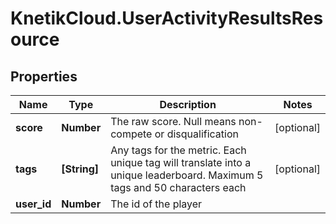 # KnetikCloud.UserActivityResultsResource

## Properties
Name | Type | Description | Notes
------------ | ------------- | ------------- | -------------
**score** | **Number** | The raw score. Null means non-compete or disqualification | [optional] 
**tags** | **[String]** | Any tags for the metric. Each unique tag will translate into a unique leaderboard. Maximum 5 tags and 50 characters each | [optional] 
**user_id** | **Number** | The id of the player | 



